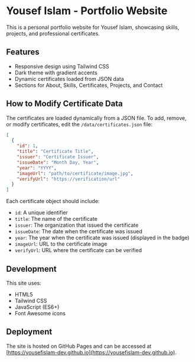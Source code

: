 # Yousef Islam - Portfolio Website

This is a personal portfolio website for Yousef Islam, showcasing skills, projects, and professional certificates.

## Features

- Responsive design using Tailwind CSS
- Dark theme with gradient accents
- Dynamic certificates loaded from JSON data
- Sections for About, Skills, Certificates, Projects, and Contact

## How to Modify Certificate Data

The certificates are loaded dynamically from a JSON file. To add, remove, or modify certificates, edit the `/data/certificates.json` file:

```json
[
  {
    "id": 1,
    "title": "Certificate Title",
    "issuer": "Certificate Issuer",
    "issueDate": "Month Day, Year",
    "year": "YYYY",
    "imageUrl": "path/to/certificate/image.jpg",
    "verifyUrl": "https://verification/url"
  }
]
```

Each certificate object should include:
- `id`: A unique identifier
- `title`: The name of the certificate
- `issuer`: The organization that issued the certificate
- `issueDate`: The date when the certificate was issued
- `year`: The year when the certificate was issued (displayed in the badge)
- `imageUrl`: URL to the certificate image
- `verifyUrl`: URL where the certificate can be verified

## Development

This site uses:
- HTML5
- Tailwind CSS
- JavaScript (ES6+)
- Font Awesome icons

## Deployment

The site is hosted on GitHub Pages and can be accessed at [https://yousefislam-dev.github.io](https://yousefislam-dev.github.io).